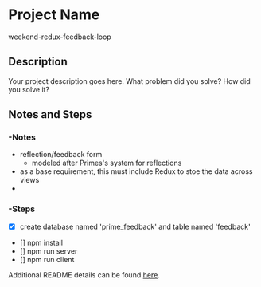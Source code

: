 # Project Name

weekend-redux-feedback-loop

## Description

Your project description goes here. What problem did you solve? How did you solve it?

## Notes and Steps

### -Notes

- reflection/feedback form 
    - modeled after Primes's system for reflections
- as a base requirement, this must include Redux to stoe the data across views
- 

### -Steps

- [X] create database named 'prime_feedback' and table named 'feedback' 
- [] npm install
- [] npm run server
- [] npm run client


Additional README details can be found [here](https://github.com/PrimeAcademy/readme-template/blob/master/README.md).
